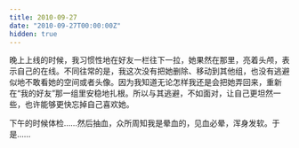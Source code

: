 ```yaml
---
title: 2010-09-27
date: "2010-09-27T00:00:00Z"
hidden: true
---
```

晚上上线的时候，我习惯性地在好友一栏往下一拉，她果然在那里，亮着头颅，表示自己的在线。不同往常的是，我这次没有把她删除、移动到其他组，也没有逃避似地不敢看她的空间或者头像。因为我知道无论怎样我还是会把她弄回来，重新在“我的好友”那一组里安稳地扎根。所以与其逃避，不如面对，让自己更坦然一些，也许能够更快忘掉自己喜欢她。

下午的时候体检……然后抽血，众所周知我是晕血的，见血必晕，浑身发软。于是……